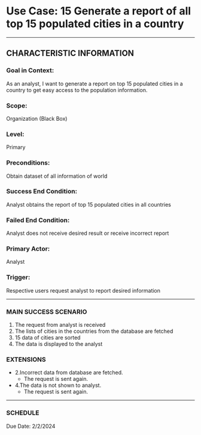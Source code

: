 # Use Case: 15 	Generate a report of all top 15 populated cities in a country

----------------------
## CHARACTERISTIC INFORMATION
### Goal in Context: 
As an analyst, I want to generate a report on top 15 populated cities in a country to get easy access to the population information.
### Scope: 
Organization (Black Box)
### Level: 
Primary
### Preconditions: 
Obtain dataset of all information of world
### Success End Condition: 
Analyst obtains the report of top 15 populated cities in all countries
### Failed End Condition: 
Analyst does not receive desired result or receive incorrect report
### Primary Actor: 
Analyst
### Trigger: 
Respective users request analyst to report desired information

----------------------
### MAIN SUCCESS SCENARIO
1.	The request from analyst is received
2.	The lists of cities in the countries from the database are fetched
3.	15 data of cities are sorted
4.	The data is displayed to the analyst

### EXTENSIONS
-  2.Incorrect data from database are fetched.
   - The request is sent again.
-  4.The data is not shown to analyst.
   - The request is sent again.
----------------------
### SCHEDULE
Due Date: 2/2/2024
